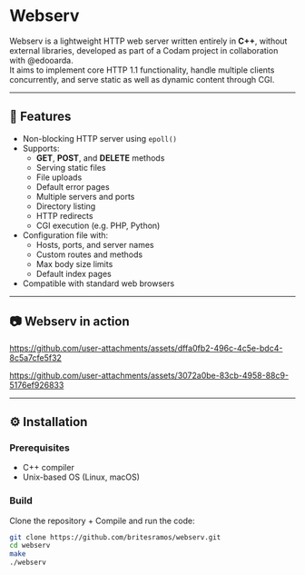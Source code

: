# Webserv

Webserv is a lightweight HTTP web server written entirely in **C++**, without external libraries, developed as part of a Codam project in collaboration with @edooarda.  
It aims to implement core HTTP 1.1 functionality, handle multiple clients concurrently, and serve static as well as dynamic content through CGI.

---

## 🚀 Features

- Non-blocking HTTP server using `epoll()`
- Supports:
  - **GET**, **POST**, and **DELETE** methods
  - Serving static files
  - File uploads
  - Default error pages
  - Multiple servers and ports
  - Directory listing
  - HTTP redirects
  - CGI execution (e.g. PHP, Python)
- Configuration file with:
  - Hosts, ports, and server names
  - Custom routes and methods
  - Max body size limits
  - Default index pages
- Compatible with standard web browsers

---

## 📷 Webserv in action


https://github.com/user-attachments/assets/dffa0fb2-496c-4c5e-bdc4-8c5a7cfe5f32



https://github.com/user-attachments/assets/3072a0be-83cb-4958-88c9-5176ef926833



---

## ⚙️ Installation

### Prerequisites

- C++ compiler
- Unix-based OS (Linux, macOS)

### Build

Clone the repository + Compile and run the code:

```bash
git clone https://github.com/britesramos/webserv.git
cd webserv
make
./webserv
